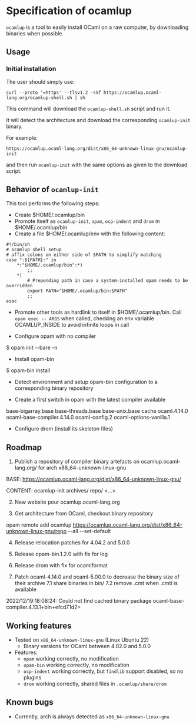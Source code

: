 # Specification of ocamlup

`ocamlup` is a tool to easily install OCaml on a raw computer, by
downloading binaries when possible.

## Usage

### Initial installation

The user should simply use:

```
curl --proto '=https' --tlsv1.2 -sSf https://ocamlup.ocaml-lang.org/ocamlup-shell.sh | sh
```

This command will download the `ocamlup-shell.sh` script and run it.

It will detect the architecture and download the corresponding
`ocamlup-init` binary.

For example:

```
https://ocamlup.ocaml-lang.org/dist/x86_64-unknown-linux-gnu/ocamlup-init
```

and then run `ocamlup-init` with the same options as given to the
download script.

## Behavior of `ocamlup-init`

This tool performs the following steps:

* Create $HOME/.ocamlup/bin
* Promote itself as `ocamlup-init`, `opam`, `ocp-indent` and `drom` in $HOME/.ocamlup/bin
* Create a file $HOME/.ocamlup/env with the following content:

```
#!/bin/sh
# ocamlup shell setup
# affix colons on either side of $PATH to simplify matching
case ":${PATH}:" in
    *:"$HOME/.ocamlup/bin":*)
        ;;
    *)
        # Prepending path in case a system-installed opam needs to be overridden
        export PATH="$HOME/.ocamlup/bin:$PATH"
        ;;
esac
```

* Promote other tools as hardlink to itself in
$HOME/.ocamlup/bin. Call `opam exec -- ARGS` when called, checking an
env variable OCAMLUP_INSIDE to avoid infinite loops in call

* Configure opam with no compiler

$ opam init --bare -n

* Install opam-bin

$ opam-bin install

* Detect environment and setup opam-bin configuration to a
  corresponding binary repository

* Create a first switch in opam with the latest compiler available

base-bigarray.base
base-threads.base
base-unix.base
cache
ocaml.4.14.0
ocaml-base-compiler.4.14.0
ocaml-config.2
ocaml-options-vanilla.1

* Configure drom (install its skeleton files)

## Roadmap

1. Publish a repository of compiler binary artefacts on
   ocamlup.ocaml-lang.org/ for arch x86_64-unknown-linux-gnu

BASE:
https://ocamlup.ocaml-lang.org/dist/x86_64-unknown-linux-gnu/

CONTENT:
  ocamlup-init
  archives/
    <ARCHIVES>
  repo/
    <...>

2. New website pour ocamlup.ocaml-lang.org

3. Get architecture from OCaml, checkout binary repository

opam remote add ocamlup https://ocamlup.ocaml-lang.org/dist/x86_64-unknown-linux-gnu/repo --all --set-default

4. Release relocation patches for 4.04.2 and 5.0.0

5. Release opam-bin.1.2.0 with fix for log

6. Release drom with fix for ocamlformat

7. Patch ocaml-4.14.0 and ocaml-5.00.0 to decrease the binary size of their archive
   7.1 share binaries in bin/
   7.2 remove .cmt when .cmti is available

2022/12/19:18:08:24: Could not find cached binary package ocaml-base-compiler.4.13.1+bin+efcd71d2+


## Working features

* Tested on  `x86_64-unknown-linux-gnu` (Linux Ubuntu 22)
  * Binary versions for OCaml between 4.02.0 and 5.0.0
* Features:
  * `opam` working correctly, no modification
  * `opam-bin` working correctly, no modification
  * `ocp-indent` working correctly, but `findlib` support disabled, so no plugins
  * `drom` working correctly, shared files in `.ocamlup/share/drom`

## Known bugs

* Currently, arch is always detected as `x86_64-unknown-linux-gnu`


